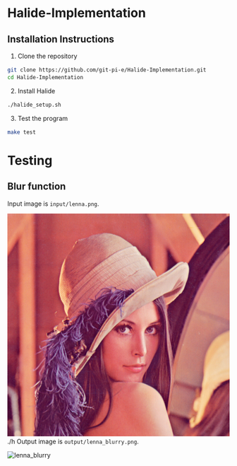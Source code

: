 # Halide-Implementation

## Installation Instructions

<!-- Visit the [Official Website](https://halide-lang.org/) for builds of `halide-lang` to download the binary according to your system. -->

1. Clone the repository

```bash
git clone https://github.com/git-pi-e/Halide-Implementation.git
cd Halide-Implementation
```

2. Install Halide

```bash
./halide_setup.sh
```

3. Test the program

```bash
make test
```

# Testing

## Blur function

Input image is `input/lenna.png`.

![lenna](input/lenna.png)
./h
Output image is `output/lenna_blurry.png`.

![lenna_blurry](output/lenna_blurry.png)

